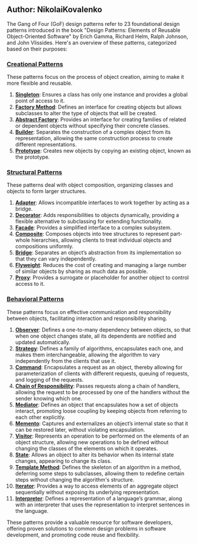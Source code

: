 ## Author: NikolaiKovalenko

The Gang of Four (GoF) design patterns refer to 23 foundational design patterns introduced in the book "Design Patterns: Elements of Reusable Object-Oriented Software" by Erich Gamma, Richard Helm, Ralph Johnson, and John Vlissides. Here's an overview of these patterns, categorized based on their purposes:

### [Creational Patterns](https://github.com/NikolaiKovalenko/edu-gof-patterns/tree/main/creational)
These patterns focus on the process of object creation, aiming to make it more flexible and reusable.

1. [**Singleton**](https://github.com/NikolaiKovalenko/edu-gof-patterns/tree/main/creational/Singleton): Ensures a class has only one instance and provides a global point of access to it.
2. [**Factory Method**](https://github.com/NikolaiKovalenko/edu-gof-patterns/tree/main/creational/Factory_Method): Defines an interface for creating objects but allows subclasses to alter the type of objects that will be created.
3. [**Abstract Factory**](https://github.com/NikolaiKovalenko/edu-gof-patterns/tree/main/creational/Abstract_Factory): Provides an interface for creating families of related or dependent objects without specifying their concrete classes.
4. [**Builder**](https://github.com/NikolaiKovalenko/edu-gof-patterns/tree/main/creational/Builder): Separates the construction of a complex object from its representation, allowing the same construction process to create different representations.
5. [**Prototype**](https://github.com/NikolaiKovalenko/edu-gof-patterns/tree/main/creational/Prototype): Creates new objects by copying an existing object, known as the prototype.

### [Structural Patterns](https://github.com/NikolaiKovalenko/edu-gof-patterns/tree/main/structural)
These patterns deal with object composition, organizing classes and objects to form larger structures.

1. [**Adapter**](https://github.com/NikolaiKovalenko/edu-gof-patterns/tree/main/structural/Adapter): Allows incompatible interfaces to work together by acting as a bridge.
2. [**Decorator**](https://github.com/NikolaiKovalenko/edu-gof-patterns/tree/main/structural/Decorator): Adds responsibilities to objects dynamically, providing a flexible alternative to subclassing for extending functionality.
3. [**Facade**](https://github.com/NikolaiKovalenko/edu-gof-patterns/tree/main/structural/Facade): Provides a simplified interface to a complex subsystem.
4. [**Composite**](https://github.com/NikolaiKovalenko/edu-gof-patterns/tree/main/structural/Composite): Composes objects into tree structures to represent part-whole hierarchies, allowing clients to treat individual objects and compositions uniformly.
5. [**Bridge**](https://github.com/NikolaiKovalenko/edu-gof-patterns/tree/main/structural/Bridge): Separates an object’s abstraction from its implementation so that they can vary independently.
6. [**Flyweight**](https://github.com/NikolaiKovalenko/edu-gof-patterns/tree/main/structural/Flyweight): Reduces the cost of creating and managing a large number of similar objects by sharing as much data as possible.
7. [**Proxy**](https://github.com/NikolaiKovalenko/edu-gof-patterns/tree/main/structural/Proxy): Provides a surrogate or placeholder for another object to control access to it.

### [Behavioral Patterns](https://github.com/NikolaiKovalenko/edu-gof-patterns/tree/main/behavioral)
These patterns focus on effective communication and responsibility between objects, facilitating interaction and responsibility sharing.

1. [**Observer**](https://github.com/NikolaiKovalenko/edu-gof-patterns/tree/main/behavioral/Observer): Defines a one-to-many dependency between objects, so that when one object changes state, all its dependents are notified and updated automatically.
2. [**Strategy**](https://github.com/NikolaiKovalenko/edu-gof-patterns/tree/main/behavioral/Strategy): Defines a family of algorithms, encapsulates each one, and makes them interchangeable, allowing the algorithm to vary independently from the clients that use it.
3. [**Command**](https://github.com/NikolaiKovalenko/edu-gof-patterns/tree/main/behavioral/Command): Encapsulates a request as an object, thereby allowing for parameterization of clients with different requests, queuing of requests, and logging of the requests.
4. [**Chain of Responsibility**](https://github.com/NikolaiKovalenko/edu-gof-patterns/tree/main/behavioral/Chain_Of_Responsibility): Passes requests along a chain of handlers, allowing the request to be processed by one of the handlers without the sender knowing which one.
5. [**Mediator**](https://github.com/NikolaiKovalenko/edu-gof-patterns/tree/main/behavioral/Mediator): Defines an object that encapsulates how a set of objects interact, promoting loose coupling by keeping objects from referring to each other explicitly.
6. [**Memento**](https://github.com/NikolaiKovalenko/edu-gof-patterns/tree/main/behavioral/Memento): Captures and externalizes an object’s internal state so that it can be restored later, without violating encapsulation.
7. [**Visitor**](https://github.com/NikolaiKovalenko/edu-gof-patterns/tree/main/behavioral/Visitor): Represents an operation to be performed on the elements of an object structure, allowing new operations to be defined without changing the classes of the elements on which it operates.
8. [**State**](https://github.com/NikolaiKovalenko/edu-gof-patterns/tree/main/behavioral/State): Allows an object to alter its behavior when its internal state changes, appearing to change its class.
9. [**Template Method**](https://github.com/NikolaiKovalenko/edu-gof-patterns/tree/main/behavioral/Template_Method): Defines the skeleton of an algorithm in a method, deferring some steps to subclasses, allowing them to redefine certain steps without changing the algorithm's structure.
10. [**Iterator**](https://github.com/NikolaiKovalenko/edu-gof-patterns/tree/main/behavioral/Iterator): Provides a way to access elements of an aggregate object sequentially without exposing its underlying representation.
11. [**Interpreter**](https://github.com/NikolaiKovalenko/edu-gof-patterns/tree/main/behavioral/Interpreter): Defines a representation of a language’s grammar, along with an interpreter that uses the representation to interpret sentences in the language.

These patterns provide a valuable resource for software developers, offering proven solutions to common design problems in software development, and promoting code reuse and flexibility.
